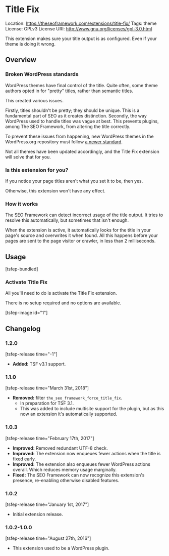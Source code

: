 # Title Fix
Location: https://theseoframework.com/extensions/title-fix/
Tags: theme
License: GPLv3
License URI: http://www.gnu.org/licenses/gpl-3.0.html

This extension makes sure your title output is as configured. Even if your theme is doing it wrong.

## Overview

### Broken WordPress standards

WordPress themes have final control of the title. Quite often, some theme authors opted in for "pretty" titles, rather than semantic titles.

This created various issues.

Firstly, titles shouldn't be pretty; they should be unique. This is a fundamental part of SEO as it creates distinction.
Secondly, the way WordPress used to handle titles was vague at best. This prevents plugins, among The SEO Framework, from altering the title correctly.

To prevent these issues from happening, new WordPress themes in the WordPress.org repository must follow [a newer standard](https://make.wordpress.org/core/2014/10/29/title-tags-in-4-1/).

Not all themes have been updated accordingly, and the Title Fix extension will solve that for you.

### Is this extension for you?

If you notice your page titles aren't what you set it to be, then yes.

Otherwise, this extension won't have any effect.

### How it works

The SEO Framework can detect incorrect usage of the title output. It tries to resolve this automatically, but sometimes that isn't enough.

When the extension is active, it automatically looks for the title in your page's source and overwrites it when found.
All this happens before your pages are sent to the page visitor or crawler, in less than 2 milliseconds.

## Usage

[tsfep-bundled]

### Activate Title Fix

All you'll need to do is activate the Title Fix extension.

There is no setup required and no options are available.

[tsfep-image id="1"]

## Changelog

### 1.2.0

[tsfep-release time="-1"]

* **Added:** TSF v3.1 support.

### 1.1.0

[tsfep-release time="March 31st, 2018"]

* **Removed:** filter `the_seo_framework_force_title_fix`.
	* In preparation for TSF 3.1.
	* This was added to include multisite support for the plugin, but as this now an extension it's automatically supported.

### 1.0.3

[tsfep-release time="February 17th, 2017"]

* **Improved:** Removed redundant UTF-8 check.
* **Improved:** The extension now enqueues fewer actions when the title is fixed early.
* **Improved:** The extension also enqueues fewer WordPress actions overall. Which reduces memory usage marginally.
* **Fixed:** The SEO Framework can now recognize this extension's presence, re-enabling otherwise disabled features.

### 1.0.2

[tsfep-release time="January 1st, 2017"]

* Initial extension release.

### 1.0.2-1.0.0

[tsfep-release time="August 27th, 2016"]

* This extension used to be a WordPress plugin.
